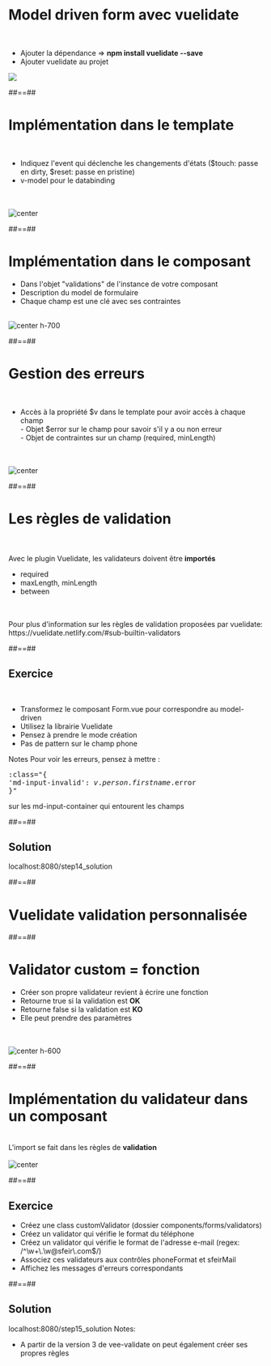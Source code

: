 <!-- .slide: class="sfeir-basic-slide" -->
# Model driven form avec vuelidate
<br>
<div class="flex-row">
    <ul>
        <li>Ajouter la dépendance => <strong>npm install vuelidate --save</strong></li>
        <li>Ajouter vuelidate au projet</li>
    </ul>
    <img src="assets/images/school/forms/vuelidate_config.png">
</div>

##==##

<!-- .slide: class="sfeir-basic-slide" -->
# Implémentation dans le template
<br>
<ul>
    <li>Indiquez l'event qui déclenche les changements d'états ($touch: passe en dirty, $reset: passe en pristine)</li>
    <li>v-model pour le databinding</li>
</ul>
<br><br>
<img alt="center" src="assets/images/school/forms/vuelidate_template.png">

##==##

<!-- .slide: class="sfeir-basic-slide" -->
# Implémentation dans le composant
<div>
    <ul>
        <li>Dans l'objet "validations" de l'instance de votre composant</li>
        <li>Description du model de formulaire</li>
        <li>Chaque champ est une clé avec ses contraintes</li>
    </ul>
</div>
<br>
<img alt="center h-700" src="assets/images/school/forms/vuelidate_component.png">

##==##

<!-- .slide: class="sfeir-basic-slide" -->
# Gestion des erreurs
<br>
<ul>
    <li>Accès à la propriété $v dans le template pour avoir accès à chaque champ
        <div> - Objet $error sur le champ pour savoir s'il y a ou non erreur</div>
        <div> - Objet de contraintes sur un champ (required, minLength)</div>
    </li>
</ul><br><br>
<img alt="center" src="assets/images/school/forms/vuelidate_error_display.png">

##==##

<!-- .slide: class="sfeir-basic-slide" -->
# Les règles de validation
<br><br>
<span>Avec le plugin Vuelidate, les validateurs doivent être <strong>importés</strong></span><br>
<ul>
    <li>required</li>
    <li>maxLength, minLength</li>
    <li>between</li>
</ul>
<br><br>
<span>Pour plus d'information sur les règles de validation proposées par vuelidate: https://vuelidate.netlify.com/#sub-builtin-validators</span>

##==##

<!-- .slide: class="sfeir-bg-pink exercice" -->
## Exercice
<br>
<ul>
    <li>Transformez le composant Form.vue pour correspondre au model-driven</li>
    <li>Utilisez la librairie Vuelidate</li>
    <li>Pensez à prendre le mode création</li>
    <li>Pas de pattern sur le champ phone</li>
</ul>

Notes
Pour voir les erreurs, pensez à mettre : <pre>:class="{ 'md-input-invalid': $v.person.firstname.$error }"</pre> sur les md-input-container qui entourent les champs

##==##

<!-- .slide: class="sfeir-bg-blue exercice" -->
## Solution
<span class="full-center">localhost:8080/step14_solution</span >

##==##

<!-- .slide: class="transition-white sfeir-bg-pink" -->
# Vuelidate validation personnalisée

##==##

<!-- .slide: class="sfeir-basic-slide" -->
# Validator custom = fonction
<ul>
    <li>Créer son propre validateur revient à écrire une fonction</li>
    <li>Retourne true si la validation est <strong>OK</strong></li>
    <li>Retourne false si la validation est <strong>KO</strong></li>
    <li>Elle peut prendre des paramètres</li>
</ul><br><br>
<img alt="center h-600" src="assets/images/school/forms/vuelidate_custom_function.png">

##==##

<!-- .slide: class="sfeir-basic-slide" -->
# Implémentation du validateur dans un composant
<br>
<span>L'import se fait dans les règles de <strong>validation</strong></span>
<br><br>
<img alt="center" src="assets/images/school/forms/vuelidate_custom_function_implementation.png">

##==##

<!-- .slide: class="sfeir-bg-pink exercice" -->
## Exercice
<ul>
    <li>Créez une class customValidator (dossier components/forms/validators)</li>
    <li>Créez un validator qui vérifie le format du téléphone</li>
    <li>Créez un validator qui vérifie le format de l'adresse e-mail (regex: /^\w+\.\w@sfeir\.com$/) </li>
    <li>Associez ces validateurs aux contrôles phoneFormat et sfeirMail</li>
    <li>Affichez les messages d'erreurs correspondants</li>
</ul>

##==##

<!-- .slide: class="sfeir-bg-blue exercice" -->
## Solution
<span class="full-center" >localhost:8080/step15_solution</span>
Notes:
 - A partir de la version 3 de vee-validate on peut également créer ses propres règles
